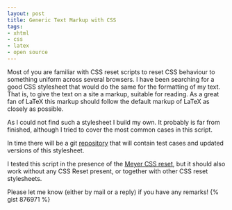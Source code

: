 ```yaml
--- 
layout: post
title: Generic Text Markup with CSS
tags: 
- xhtml
- css
- latex
- open source
---
```

Most of you are familiar with CSS reset scripts to reset CSS behaviour to
something uniform across several browsers. I have been searching for a good CSS
stylesheet that would do the same for the formatting of my text. That is, to
give the text on a site a markup, suitable for reading. As a great fan of LaTeX
this markup should follow the default markup of LaTeX as closely as possible.

As I could not find such a stylesheet I build my own. It probably is far from
finished, although I tried to cover the most common cases in this script.

In time there will be a git <a href="http://github.com">repository</a> that will
contain test cases and updated versions of this stylesheet.

I tested this script in the presence of the <a title="CSS Tools: Reset CSS"
href="http://meyerweb.com/eric/tools/css/reset/">Meyer CSS reset</a>, but it
should also work without any CSS Reset present, or together with other CSS reset
stylesheets.

Please let me know (either by mail or a reply) if you have any remarks!
{% gist 876971 %}